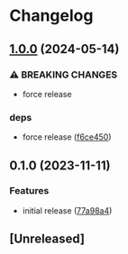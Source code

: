 # Changelog

## [1.0.0](https://github.com/damonbauer/logsnag-ruby/compare/v0.1.0...v1.0.0) (2024-05-14)


### ⚠ BREAKING CHANGES

* force release

### deps

* force release ([f6ce450](https://github.com/damonbauer/logsnag-ruby/commit/f6ce450f2ebc311f9e99b1e9b255798cb56f9d2c))

## 0.1.0 (2023-11-11)

### Features

* initial release ([77a98a4](https://github.com/damonbauer/logsnag-ruby/commit/77a98a4ade4725e5d4562be962aa80da00cdd853))

## [Unreleased]
